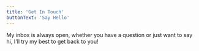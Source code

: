 ```yaml
---
title: 'Get In Touch'
buttonText: 'Say Hello'
---
```


My inbox is always open, whether you have a question or just want to say hi, I'll try my best to get back to you!
